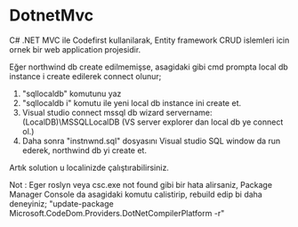 # DotnetMvc
C# .NET MVC ile Codefirst kullanilarak, Entity framework CRUD islemleri icin ornek bir web application projesidir.

Eğer northwind db create edilmemişse, asagidaki gibi cmd prompta local db instance i create edilerek connect olunur;
1) "sqllocaldb" komutunu yaz
2) "sqllocaldb i" komutu ile yeni local db instance ini create et. 
3) Visual studio connect mssql db wizard servername: (LocalDB)\MSSQLLocalDB (VS server explorer dan local db ye connect ol.)
4) Daha sonra "instnwnd.sql" dosyasını Visual studio SQL window da run ederek, northwind db yi create et.

Artık solution u localinizde çalıştırabilirsiniz.

Not : Eger roslyn veya csc.exe not found gibi bir hata alirsaniz, Package Manager Console da asagidaki komutu calistirip, rebuild edip bi daha deneyiniz;
"update-package Microsoft.CodeDom.Providers.DotNetCompilerPlatform -r"
